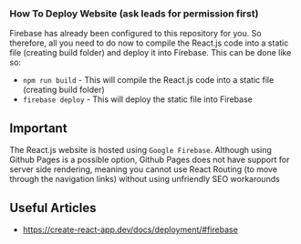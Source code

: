### How To Deploy Website (ask leads for permission first)

Firebase has already been configured to this repository for you. So therefore, all you need to do now to compile the React.js code into a static file (creating build folder) and deploy it into Firebase. This can be done like so:

- `npm run build` - This will compile the React.js code into a static file (creating build folder)
- `firebase deploy` - This will deploy the static file into Firebase

## Important

The React.js website is hosted using `Google Firebase`. Although using Github Pages is a possible option, Github Pages does not have support for server side rendering, meaning you cannot use React Routing (to move through the navigation links) without using unfriendly SEO workarounds

## Useful Articles

- https://create-react-app.dev/docs/deployment/#firebase